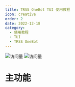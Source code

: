 ```yaml
---
title: TRSS OneBot TUI 使用教程
icon: creative
order: 2
date: 2022-12-18
category:
  - 使用教程
  - TUI
  - TRSS OneBot
---
```


![访问量](https://visitor-badge.glitch.me/badge?page_id=TimeRainStarSky-TRSS_Script-TUI-TRSS_OneBot&right_color=red&left_text=访%20问%20量) ![访问量](https://profile-counter.glitch.me/TimeRainStarSky-TRSS_Script-TUI-TRSS_OneBot/count.svg)

# 主功能

